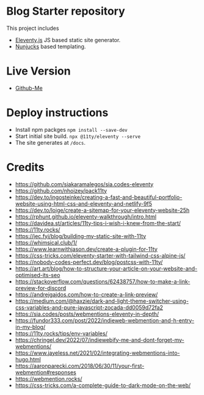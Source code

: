 # Blog Starter repository

This project includes

- [Eleventy.js](https://github.com/11ty/eleventy/) JS based static site generator.
- [Nunjucks](https://mozilla.github.io/nunjucks/templating.html) based templating.

# Live Version

- [Github-Me](https://jaydeepgo.github.io/)

# Deploy instructions

- Install npm packges
  `npm install --save-dev`
- Start initial site build.
  `npx @11ty/eleventy --serve`
- The site generates at `/docs`.

# Credits

- https://github.com/siakaramalegos/sia.codes-eleventy
- https://github.com/nhoizey/pack11ty
- https://dev.to/ingosteinke/creating-a-fast-and-beautiful-portfolio-website-using-html-css-and-eleventy-and-netlify-9f5
- https://dev.to/loige/create-a-sitemap-for-your-eleventy-website-25h
- https://rphunt.github.io/eleventy-walkthrough/intro.html
- https://davidea.st/articles/11ty-tips-i-wish-i-knew-from-the-start/
- https://11ty.rocks/
- https://jec.fyi/blog/building-my-static-site-with-11ty
- https://whimsical.club/1/
- https://www.learnwithjason.dev/create-a-plugin-for-11ty
- https://css-tricks.com/eleventy-starter-with-tailwind-css-alpine-js/
- https://nobody-codes-perfect.dev/blog/postcss-with-11ty/
- https://art.art/blog/how-to-structure-your-article-on-your-website-and-optimised-its-seo
- https://stackoverflow.com/questions/62438757/how-to-make-a-link-preview-for-discord
- https://andrejgajdos.com/how-to-create-a-link-preview/
- https://medium.com/@haxzie/dark-and-light-theme-switcher-using-css-variables-and-pure-javascript-zocada-dd0059d72fa2
- https://sia.codes/posts/webmentions-eleventy-in-depth/
- https://fundor333.com/post/2022/indieweb-webmention-and-h-entry-in-my-blog/
- https://11ty.rocks/tips/env-variables/
- https://chringel.dev/2022/07/indiewebify-me-and-dont-forget-my-webmentions/
- https://www.jayeless.net/2021/02/integrating-webmentions-into-hugo.html
- https://aaronparecki.com/2018/06/30/11/your-first-webmention#responses
- https://webmention.rocks/
- https://css-tricks.com/a-complete-guide-to-dark-mode-on-the-web/